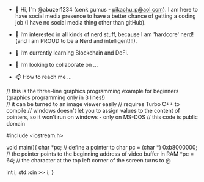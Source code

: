 - 👋 Hi, I’m @abuzer1234   (cenk gumus - pikachu_p@aol.com).
            I am here to have social media presence to have a better chance of getting a coding job (I have no social media thing other than gitHub).

- 👀 I’m interested in all kinds of nerd stuff, because I am 'hardcore' nerd! (and I am PROUD to be a Nerd and intelligent!!!). 

- 🌱 I’m currently learning Blockchain and DeFi.
- 💞️ I’m looking to collaborate on ...
- 📫 How to reach me ...




// this is the three-line graphics programming example for beginners  (graphics programming only in 3 lines!)  
// it can be turned to an image viewer easily
// requires Turbo C++ to compile
// windows doesn't let you to assign values to the content of pointers, so it won't run on windows - only on MS-DOS
// this code is public domain

#include <iostream.h>

void main(){
char *pc;                           // define a pointer to char
pc =  (char *) 0xb8000000;          // the pointer points to the beginning address of video buffer in RAM
*pc = 64;                           // the character at the top left corner of the screen turns to @

int i;
std::cin >> i; 
}




<!---
abuzer1234/abuzer1234 is a ✨ special ✨ repository because its `README.md` (this file) appears on your GitHub profile.
You can click the Preview link to take a look at your changes.
--->
